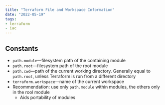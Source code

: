 ```yaml
---
title: "Terraform File and Workspace Information"
date: "2022-05-19"
tags:
- terraform
- iac
---
```


## Constants

- `path.module`—filesystem path of the containing module
- `path.root`—filesystem path of the root module
- `path.cwd`—path of the current working directory. Generally equal to `path.root`, unless Terraform is run from a different directory
- `terraform.workspace`—name of the current workspace
- Recommendation: use only `path.module` within modules, the others only in the rool module
	- Aids portability of modules
